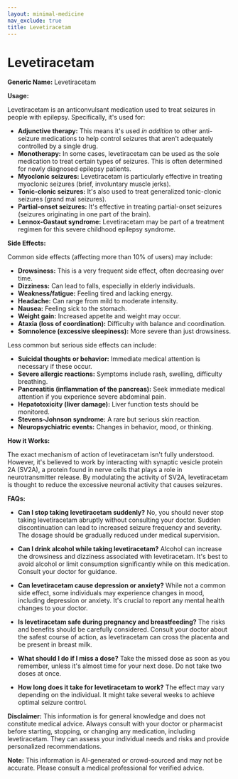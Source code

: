```yaml
---
layout: minimal-medicine
nav_exclude: true
title: Levetiracetam
---
```


# Levetiracetam

**Generic Name:** Levetiracetam

**Usage:**

Levetiracetam is an anticonvulsant medication used to treat seizures in people with epilepsy.  Specifically, it's used for:

* **Adjunctive therapy:**  This means it's used *in addition* to other anti-seizure medications to help control seizures that aren't adequately controlled by a single drug.
* **Monotherapy:** In some cases, levetiracetam can be used as the sole medication to treat certain types of seizures.  This is often determined for newly diagnosed epilepsy patients.
* **Myoclonic seizures:**  Levetiracetam is particularly effective in treating myoclonic seizures (brief, involuntary muscle jerks).
* **Tonic-clonic seizures:** It's also used to treat generalized tonic-clonic seizures (grand mal seizures).
* **Partial-onset seizures:** It's effective in treating partial-onset seizures (seizures originating in one part of the brain).
* **Lennox-Gastaut syndrome:**  Levetiracetam may be part of a treatment regimen for this severe childhood epilepsy syndrome.

**Side Effects:**

Common side effects (affecting more than 10% of users) may include:

* **Drowsiness:** This is a very frequent side effect, often decreasing over time.
* **Dizziness:**  Can lead to falls, especially in elderly individuals.
* **Weakness/fatigue:**  Feeling tired and lacking energy.
* **Headache:**  Can range from mild to moderate intensity.
* **Nausea:**  Feeling sick to the stomach.
* **Weight gain:**  Increased appetite and weight may occur.
* **Ataxia (loss of coordination):**  Difficulty with balance and coordination.
* **Somnolence (excessive sleepiness):** More severe than just drowsiness.


Less common but serious side effects can include:

* **Suicidal thoughts or behavior:**  Immediate medical attention is necessary if these occur.
* **Severe allergic reactions:**  Symptoms include rash, swelling, difficulty breathing.
* **Pancreatitis (inflammation of the pancreas):**  Seek immediate medical attention if you experience severe abdominal pain.
* **Hepatotoxicity (liver damage):**  Liver function tests should be monitored.
* **Stevens-Johnson syndrome:**  A rare but serious skin reaction.
* **Neuropsychiatric events:**  Changes in behavior, mood, or thinking.


**How it Works:**

The exact mechanism of action of levetiracetam isn't fully understood. However, it's believed to work by interacting with synaptic vesicle protein 2A (SV2A), a protein found in nerve cells that plays a role in neurotransmitter release. By modulating the activity of SV2A, levetiracetam is thought to reduce the excessive neuronal activity that causes seizures.


**FAQs:**

* **Can I stop taking levetiracetam suddenly?** No, you should never stop taking levetiracetam abruptly without consulting your doctor.  Sudden discontinuation can lead to increased seizure frequency and severity.  The dosage should be gradually reduced under medical supervision.

* **Can I drink alcohol while taking levetiracetam?**  Alcohol can increase the drowsiness and dizziness associated with levetiracetam. It's best to avoid alcohol or limit consumption significantly while on this medication.  Consult your doctor for guidance.

* **Can levetiracetam cause depression or anxiety?**  While not a common side effect, some individuals may experience changes in mood, including depression or anxiety.  It's crucial to report any mental health changes to your doctor.

* **Is levetiracetam safe during pregnancy and breastfeeding?** The risks and benefits should be carefully considered.  Consult your doctor about the safest course of action, as levetiracetam can cross the placenta and be present in breast milk.

* **What should I do if I miss a dose?**  Take the missed dose as soon as you remember, unless it's almost time for your next dose.  Do not take two doses at once.

* **How long does it take for levetiracetam to work?** The effect may vary depending on the individual.  It might take several weeks to achieve optimal seizure control.


**Disclaimer:** This information is for general knowledge and does not constitute medical advice.  Always consult with your doctor or pharmacist before starting, stopping, or changing any medication, including levetiracetam.  They can assess your individual needs and risks and provide personalized recommendations.


**Note:** This information is AI-generated or crowd-sourced and may not be accurate. Please consult a medical professional for verified advice.